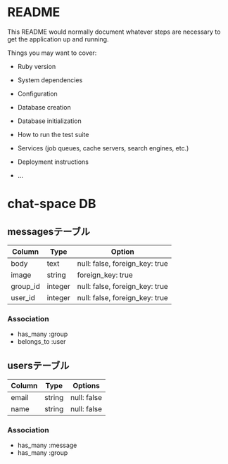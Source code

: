# README

This README would normally document whatever steps are necessary to get the
application up and running.

Things you may want to cover:

* Ruby version

* System dependencies

* Configuration

* Database creation

* Database initialization

* How to run the test suite

* Services (job queues, cache servers, search engines, etc.)

* Deployment instructions

* ...

# chat-space DB
## messagesテーブル
|Column|Type|Option|
|------|----|------|
|body|text|null: false, foreign_key: true|
|image|string|foreign_key: true|
|group_id|integer|null: false, foreign_key: true|
|user_id|integer|null: false, foreign_key: true|

### Association
- has_many :group
- belongs_to :user

## usersテーブル
|Column|Type|Options|
|------|----|-------|
|email|string|null: false|
|name|string|null: false|

### Association
- has_many :message
- has_many :group